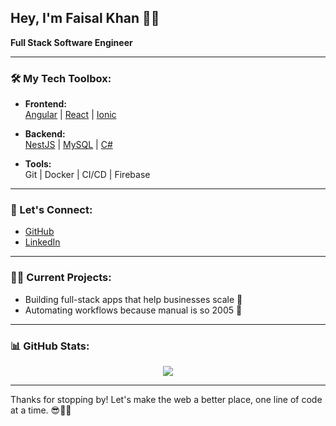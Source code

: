## Hey, I'm Faisal Khan 👨‍💻

**Full Stack Software Engineer**

---

### 🛠️ My Tech Toolbox:
  
- **Frontend:**  
  [Angular](https://angular.io/) | [React](https://reactjs.org/) | [Ionic](https://www.ionicframework.com/)

- **Backend:**  
  [NestJS](https://nestjs.com/) | [MySQL](https://www.mysql.com/) | [C#](https://docs.microsoft.com/en-us/dotnet/csharp/)

- **Tools:**  
  Git | Docker | CI/CD | Firebase

---

### 🤝 Let's Connect:

- [GitHub](https://github.com/devfaisalkhan)
- [LinkedIn](https://linkedin.com/in/devfaisalkhan)

---

### 🧑‍💻 Current Projects:

- Building full-stack apps that help businesses scale 🚀
- Automating workflows because manual is so 2005 🔄

---

### 📊 GitHub Stats:

<div align="center">
  <img src="https://github-readme-stats.vercel.app/api?username=devfaisalkhan&show_icons=true&count_private=true&hide_border=true" />
</div>

---

Thanks for stopping by! Let's make the web a better place, one line of code at a time. 😎👨‍💻
